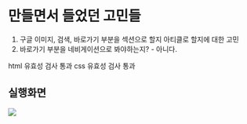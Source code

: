 # 만들면서 들었던 고민들

1. 구글 이미지, 검색, 바로가기 부분을 섹션으로 할지 아티클로 할지에 대한 고민
2. 바로가기 부분을 네비게이션으로 봐야하는지? - 아니다.

html 유효성 검사 통과
css 유효성 검사 통과

## 실행화면

<img src="./img/clear.png" >
